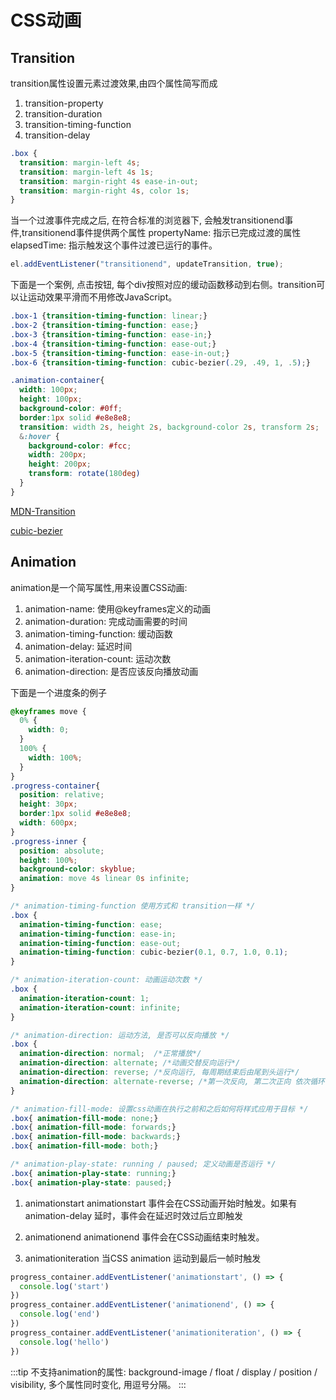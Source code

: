 # CSS动画

## Transition

  transition属性设置元素过渡效果,由四个属性简写而成

1. transition-property
2. transition-duration
3. transition-timing-function
4. transition-delay

```css
.box {
  transition: margin-left 4s;
  transition: margin-left 4s 1s;
  transition: margin-right 4s ease-in-out;
  transition: margin-right 4s, color 1s;
}
```
  当一个过渡事件完成之后, 在符合标准的浏览器下, 会触发transitionend事件,transitionend事件提供两个属性
  propertyName: 指示已完成过渡的属性
  elapsedTime: 指示触发这个事件过渡已运行的事件。
```js
el.addEventListener("transitionend", updateTransition, true);
```

  下面是一个案例, 点击按钮, 每个div按照对应的缓动函数移动到右侧。transition可以让运动效果平滑而不用修改JavaScript。
```css
.box-1 {transition-timing-function: linear;}
.box-2 {transition-timing-function: ease;}
.box-3 {transition-timing-function: ease-in;}
.box-4 {transition-timing-function: ease-out;}
.box-5 {transition-timing-function: ease-in-out;}
.box-6 {transition-timing-function: cubic-bezier(.29, .49, 1, .5);}
```
<ClientOnly>
  <Css-Transition/>
</ClientOnly>

```css
.animation-container{
  width: 100px;
  height: 100px;
  background-color: #0ff;
  border:1px solid #e8e8e8;
  transition: width 2s, height 2s, background-color 2s, transform 2s;
  &:hover {
    background-color: #fcc;
    width: 200px;
    height: 200px;
    transform: rotate(180deg)
  }
}
```
[MDN-Transition]('https://developer.mozilla.org/zh-CN/docs/Web/CSS/CSS_Transitions/Using_CSS_transitions')

[cubic-bezier]('https://cubic-bezier.com/#.17,.67,.83,.67')

## Animation

  animation是一个简写属性,用来设置CSS动画:
1. animation-name: 使用@keyframes定义的动画
2. animation-duration: 完成动画需要的时间
3. animation-timing-function: 缓动函数
4. animation-delay: 延迟时间
5. animation-iteration-count: 运动次数
6. animation-direction: 是否应该反向播放动画

  下面是一个进度条的例子
```css
@keyframes move {
  0% {
    width: 0;
  }
  100% {
    width: 100%;
  }
}
.progress-container{
  position: relative;
  height: 30px;
  border:1px solid #e8e8e8;
  width: 600px;
}
.progress-inner {
  position: absolute;
  height: 100%;
  background-color: skyblue;
  animation: move 4s linear 0s infinite;
}
```

<ClientOnly>
  <Css-Animation/>
</ClientOnly>

```css
/* animation-timing-function 使用方式和 transition一样 */
.box {
  animation-timing-function: ease;
  animation-timing-function: ease-in;
  animation-timing-function: ease-out;
  animation-timing-function: cubic-bezier(0.1, 0.7, 1.0, 0.1);
}

/* animation-iteration-count: 动画运动次数 */
.box {
  animation-iteration-count: 1;
  animation-iteration-count: infinite; 
}

/* animation-direction: 运动方法, 是否可以反向播放 */
.box {
  animation-direction: normal;  /*正常播放*/
  animation-direction: alternate; /*动画交替反向运行*/
  animation-direction: reverse; /*反向运行, 每周期结束后由尾到头运行*/
  animation-direction: alternate-reverse; /*第一次反向, 第二次正向 依次循环*/
}

/* animation-fill-mode: 设置css动画在执行之前和之后如何将样式应用于目标 */
.box{ animation-fill-mode: none;}
.box{ animation-fill-mode: forwards;}
.box{ animation-fill-mode: backwards;}
.box{ animation-fill-mode: both;}

/* animation-play-state: running / paused; 定义动画是否运行 */
.box{ animation-play-state: running;}
.box{ animation-play-state: paused;}
```

1. animationstart
  animationstart 事件会在CSS动画开始时触发。如果有 animation-delay 延时，事件会在延迟时效过后立即触发

2. animationend
  animationend 事件会在CSS动画结束时触发。

3. animationiteration
  当CSS animation 运动到最后一帧时触发

```js
progress_container.addEventListener('animationstart', () => {
  console.log('start')
})
progress_container.addEventListener('animationend', () => {
  console.log('end')
})
progress_container.addEventListener('animationiteration', () => {
  console.log('hello')
})
```
:::tip
不支持animation的属性: background-image / float / display / position / visibility, 多个属性同时变化,
用逗号分隔。
:::
